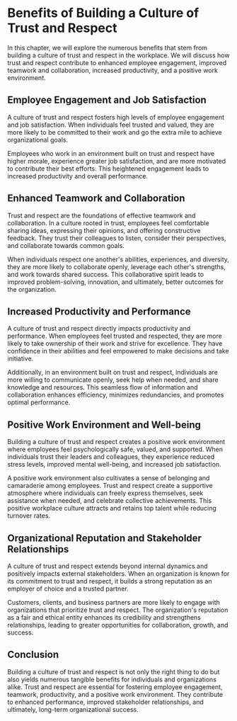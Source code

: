 Benefits of Building a Culture of Trust and Respect
==============================================================

In this chapter, we will explore the numerous benefits that stem from building a culture of trust and respect in the workplace. We will discuss how trust and respect contribute to enhanced employee engagement, improved teamwork and collaboration, increased productivity, and a positive work environment.

Employee Engagement and Job Satisfaction
----------------------------------------

A culture of trust and respect fosters high levels of employee engagement and job satisfaction. When individuals feel trusted and valued, they are more likely to be committed to their work and go the extra mile to achieve organizational goals.

Employees who work in an environment built on trust and respect have higher morale, experience greater job satisfaction, and are more motivated to contribute their best efforts. This heightened engagement leads to increased productivity and overall performance.

Enhanced Teamwork and Collaboration
-----------------------------------

Trust and respect are the foundations of effective teamwork and collaboration. In a culture rooted in trust, employees feel comfortable sharing ideas, expressing their opinions, and offering constructive feedback. They trust their colleagues to listen, consider their perspectives, and collaborate towards common goals.

When individuals respect one another's abilities, experiences, and diversity, they are more likely to collaborate openly, leverage each other's strengths, and work towards shared success. This collaborative spirit leads to improved problem-solving, innovation, and ultimately, better outcomes for the organization.

Increased Productivity and Performance
--------------------------------------

A culture of trust and respect directly impacts productivity and performance. When employees feel trusted and respected, they are more likely to take ownership of their work and strive for excellence. They have confidence in their abilities and feel empowered to make decisions and take initiative.

Additionally, in an environment built on trust and respect, individuals are more willing to communicate openly, seek help when needed, and share knowledge and resources. This seamless flow of information and collaboration enhances efficiency, minimizes redundancies, and promotes optimal performance.

Positive Work Environment and Well-being
----------------------------------------

Building a culture of trust and respect creates a positive work environment where employees feel psychologically safe, valued, and supported. When individuals trust their leaders and colleagues, they experience reduced stress levels, improved mental well-being, and increased job satisfaction.

A positive work environment also cultivates a sense of belonging and camaraderie among employees. Trust and respect create a supportive atmosphere where individuals can freely express themselves, seek assistance when needed, and celebrate collective achievements. This positive workplace culture attracts and retains top talent while reducing turnover rates.

Organizational Reputation and Stakeholder Relationships
-------------------------------------------------------

A culture of trust and respect extends beyond internal dynamics and positively impacts external stakeholders. When an organization is known for its commitment to trust and respect, it builds a strong reputation as an employer of choice and a trusted partner.

Customers, clients, and business partners are more likely to engage with organizations that prioritize trust and respect. The organization's reputation as a fair and ethical entity enhances its credibility and strengthens relationships, leading to greater opportunities for collaboration, growth, and success.

Conclusion
----------

Building a culture of trust and respect is not only the right thing to do but also yields numerous tangible benefits for individuals and organizations alike. Trust and respect are essential for fostering employee engagement, teamwork, productivity, and a positive work environment. They contribute to enhanced performance, improved stakeholder relationships, and ultimately, long-term organizational success.
